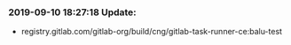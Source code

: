 ### 2019-09-10 18:27:18 Update:

- registry.gitlab.com/gitlab-org/build/cng/gitlab-task-runner-ce:balu-test
